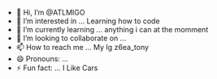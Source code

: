 - 👋 Hi, I’m @ATLMIGO
- 👀 I’m interested in ... Learning how to code
- 🌱 I’m currently learning ... anything i can at the momment
- 💞️ I’m looking to collaborate on ... 
- 📫 How to reach me ... My Ig z6ea_tony
- 😄 Pronouns: ...
- ⚡ Fun fact: ... I Like Cars

<!---
ATLMIGO/ATLMIGO is a ✨ special ✨ repository because its `README.md` (this file) appears on your GitHub profile.
You can click the Preview link to take a look at your changes.
--->
